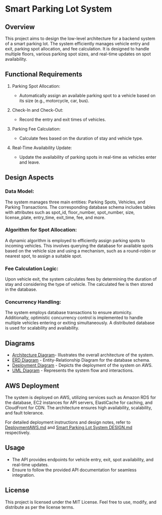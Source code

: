 Smart Parking Lot System
========================

Overview
--------

This project aims to design the low-level architecture for a backend system of a smart parking lot. The system efficiently manages vehicle entry and exit, parking spot allocation, and fee calculation. It is designed to handle multiple floors, various parking spot sizes, and real-time updates on spot availability.

Functional Requirements
-----------------------

1.  Parking Spot Allocation:

    -   Automatically assign an available parking spot to a vehicle based on its size (e.g., motorcycle, car, bus).
2.  Check-In and Check-Out:

    -   Record the entry and exit times of vehicles.
3.  Parking Fee Calculation:

    -   Calculate fees based on the duration of stay and vehicle type.
4.  Real-Time Availability Update:

    -   Update the availability of parking spots in real-time as vehicles enter and leave.

Design Aspects
--------------

### Data Model:

The system manages three main entities: Parking Spots, Vehicles, and Parking Transactions. The corresponding database schema includes tables with attributes such as spot_id, floor_number, spot_number, size, license_plate, entry_time, exit_time, fee, and more.

### Algorithm for Spot Allocation:

A dynamic algorithm is employed to efficiently assign parking spots to incoming vehicles. This involves querying the database for available spots based on the vehicle size and using a mechanism, such as a round-robin or nearest spot, to assign a suitable spot.

### Fee Calculation Logic:

Upon vehicle exit, the system calculates fees by determining the duration of stay and considering the type of vehicle. The calculated fee is then stored in the database.

### Concurrency Handling:

The system employs database transactions to ensure atomicity. Additionally, optimistic concurrency control is implemented to handle multiple vehicles entering or exiting simultaneously. A distributed database is used for scalability and availability.

Diagrams
--------

-   [Architecture Diagram](https://github.com/adityarajmishra/parkingLotSystemLLD/blob/lld-design-v-0.0.1/architecture.diagram )- Illustrates the overall architecture of the system.
-   [ERD Diagram](https://github.com/adityarajmishra/parkingLotSystemLLD/blob/lld-design-v-0.0.1/database-design.erd) - Entity-Relationship Diagram for the database schema.
-   [Deployment Diagram](https://github.com/adityarajmishra/parkingLotSystemLLD/blob/lld-design-v-0.0.1/deployment.diagram) - Depicts the deployment of the system on AWS.
-   [UML Diagram](https://github.com/adityarajmishra/parkingLotSystemLLD/blob/lld-design-v-0.0.1/uml-design.uml) - Represents the system flow and interactions.

AWS Deployment
--------------

The system is deployed on AWS, utilizing services such as Amazon RDS for the database, EC2 instances for API servers, ElastiCache for caching, and CloudFront for CDN. The architecture ensures high availability, scalability, and fault tolerance.

For detailed deployment instructions and design notes, refer to [DeploymentAWS.md](https://github.com/adityarajmishra/parkingLotSystemLLD/blob/lld-design-v-0.0.1/DeploymentAWS.docx) and [Smart Parking Lot System DESIGN.md](https://github.com/adityarajmishra/parkingLotSystemLLD/blob/lld-design-v-0.0.1/Smart%20Parking%20Lot%20System%20DESIGN.docx) respectively.

Usage
-----

-   The API provides endpoints for vehicle entry, exit, spot availability, and real-time updates.
-   Ensure to follow the provided API documentation for seamless integration.

License
-------

This project is licensed under the MIT License. Feel free to use, modify, and distribute as per the license terms.
